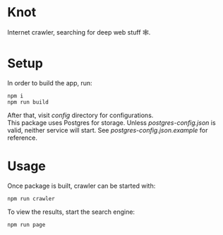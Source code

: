 # Knot
Internet crawler, searching for deep web stuff 🕸️.
# Setup
In order to build the app, run:
```
npm i
npm run build
```
After that, visit <i>config</i> directory for configurations.
<br/>
This package uses Postgres for storage. Unless <i>postgres-config.json</i> is valid, neither service will start. See <i>postgres-config.json.example</i> for reference.
# Usage
Once package is built, crawler can be started with:
```
npm run crawler
```
To view the results, start the search engine:
```
npm run page
```


